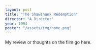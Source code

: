 ```yaml
---
layout: post
title: "The Shawshank Redemption"
director: "A Director"
year: 1994
poster: "/assets/img/home.png"
---
```


My review or thoughts on the film go here.
